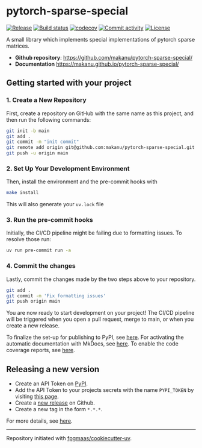 # pytorch-sparse-special

[![Release](https://img.shields.io/github/v/release/makanu/pytorch-sparse-special)](https://img.shields.io/github/v/release/makanu/pytorch-sparse-special)
[![Build status](https://img.shields.io/github/actions/workflow/status/makanu/pytorch-sparse-special/main.yml?branch=main)](https://github.com/makanu/pytorch-sparse-special/actions/workflows/main.yml?query=branch%3Amain)
[![codecov](https://codecov.io/gh/makanu/pytorch-sparse-special/branch/main/graph/badge.svg)](https://codecov.io/gh/makanu/pytorch-sparse-special)
[![Commit activity](https://img.shields.io/github/commit-activity/m/makanu/pytorch-sparse-special)](https://img.shields.io/github/commit-activity/m/makanu/pytorch-sparse-special)
[![License](https://img.shields.io/github/license/makanu/pytorch-sparse-special)](https://img.shields.io/github/license/makanu/pytorch-sparse-special)

A small library which implements special implementations of pytorch sparse matrices.

- **Github repository**: <https://github.com/makanu/pytorch-sparse-special/>
- **Documentation** <https://makanu.github.io/pytorch-sparse-special/>

## Getting started with your project

### 1. Create a New Repository

First, create a repository on GitHub with the same name as this project, and then run the following commands:

```bash
git init -b main
git add .
git commit -m "init commit"
git remote add origin git@github.com:makanu/pytorch-sparse-special.git
git push -u origin main
```

### 2. Set Up Your Development Environment

Then, install the environment and the pre-commit hooks with

```bash
make install
```

This will also generate your `uv.lock` file

### 3. Run the pre-commit hooks

Initially, the CI/CD pipeline might be failing due to formatting issues. To resolve those run:

```bash
uv run pre-commit run -a
```

### 4. Commit the changes

Lastly, commit the changes made by the two steps above to your repository.

```bash
git add .
git commit -m 'Fix formatting issues'
git push origin main
```

You are now ready to start development on your project!
The CI/CD pipeline will be triggered when you open a pull request, merge to main, or when you create a new release.

To finalize the set-up for publishing to PyPI, see [here](https://fpgmaas.github.io/cookiecutter-uv/features/publishing/#set-up-for-pypi).
For activating the automatic documentation with MkDocs, see [here](https://fpgmaas.github.io/cookiecutter-uv/features/mkdocs/#enabling-the-documentation-on-github).
To enable the code coverage reports, see [here](https://fpgmaas.github.io/cookiecutter-uv/features/codecov/).

## Releasing a new version

- Create an API Token on [PyPI](https://pypi.org/).
- Add the API Token to your projects secrets with the name `PYPI_TOKEN` by visiting [this page](https://github.com/makanu/pytorch-sparse-special/settings/secrets/actions/new).
- Create a [new release](https://github.com/makanu/pytorch-sparse-special/releases/new) on Github.
- Create a new tag in the form `*.*.*`.

For more details, see [here](https://fpgmaas.github.io/cookiecutter-uv/features/cicd/#how-to-trigger-a-release).

---

Repository initiated with [fpgmaas/cookiecutter-uv](https://github.com/fpgmaas/cookiecutter-uv).
